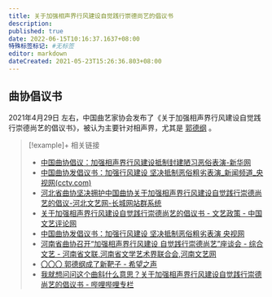 ```yaml
---
title: 关于加强相声界行风建设自觉践行崇德尚艺的倡议书
description:
published: true
date: 2022-06-15T10:16:37.1637+08:00
特殊标签标记: #无标签
editor: markdown
dateCreated: 2021-05-23T15:26:36.803+08:00
---
```


## 曲协倡议书

2021年4月29日 左右，中国曲艺家协会发布了《关于加强相声界行风建设自觉践行崇德尚艺的倡议书》，被认为主要针对相声界，尤其是 [郭德纲](/people/郭德纲.md) 。

> [!example]+ 相关链接
>
> +   [中国曲协倡议：加强相声界行风建设抵制封建陋习恶俗表演-新华网](https://web.archive.org/web/20210520053318/http://www.xinhuanet.com/culture/2021-04/30/c_1127394178.htm)
> +   [中国曲协发倡议书：加强行风建设 坚决抵制恶俗粗劣表演_新闻频道_央视网(cctv.com)](https://web.archive.org/web/20210522033923/https://news.cctv.com/2021/04/29/ARTI4CCtbG0oSbEaZVXjf8ri210429.shtml)
> +   [河北省曲协坚决拥护中国曲协关于加强相声界行风建设自觉践行崇德尚艺的倡议-河北文艺网-长城网站群系统](https://web.archive.org/web/20210522021735/http://wenyi.hebei.com.cn/system/2021/05/11/030092976.shtml)
> +   [关于加强相声界行风建设自觉践行崇德尚艺的倡议书 - 文艺政策 - 中国文艺评论网](https://web.archive.org/web/20210522021820/http://www.zgwypl.com/show-133-47591-1.html)
> +   [中国曲协发倡议书：加强行风建设 坚决抵制恶俗粗劣表演 央视网](https://web.archive.org/web/20210522033923/https://news.cctv.com/2021/04/29/ARTI4CCtbG0oSbEaZVXjf8ri210429.shtml)
> +   [河南省曲协召开“加强相声界行风建设 自觉践行崇德尚艺”座谈会 - 综合文艺 - 河南省文联,河南省文学艺术界联合会,河南文艺网](https://web.archive.org/web/20210522022004/http://www.hnwy.org.cn/index.php?m=content&c=index&a=show&catid=23&id=1512)
> +   [〇〇〇 郭德纲成了新靶子 - 希望之声](https://web.archive.org/web/20210513233514/https://www.soundofhope.org/post/505139)
> +   [我就想问问这个曲斜什么意思？关于加强相声界行风建设自觉践行崇德尚艺的倡议书 - 哔哩哔哩专栏](https://archive.is/5rVDu "https://www.bilibili.com/read/cv11086549/")
